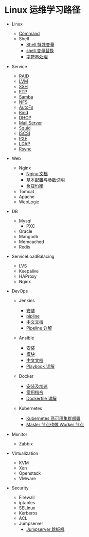 <!--
 * @Author: jangrui
 * @Date: 2019-07-02 21:40:50
 * @LastEditors: jangrui
 * @LastEditTime: 2019-08-22 23:29:35
 * @version: 
 * @Descripttion: Linux 运维学习路径
 -->

# Linux 运维学习路径

<!-- ![Linux](./_media/linux.png "linux.png") -->

- Linux
  - [Command](command/#command)
  - Shell
    - [Shell 特殊变量](shell/Shell特殊变量)
    - [shell 变量替换](shell/shell变量替换)
    - [字符串处理](shell/字符串处理)

- Service
  - [RAID](service/raid)
  - [LVM](service/lvm)
  - [SSH](service/ssh)
  - [FTP](service/ftp)
  - [Samba](service/samba)
  - [NFS](service/nfs)
  - [AutoFs](service/autofs)
  - [Bind](service/bind)
  - [DHCP](service/dhcp)
  - [Mail Server](service/mail)
  - [Squid](service/squid)
  - [ISCSI](service/iscsi)
  - [PXE](service/pxe)
  - [LDAP](service/ldap)
  - [Rsync](service/rsync)
  <!-- - [SSHFS](service/sshfs) -->
  <!-- - [OXFS](service/oxfs) -->

- Web
  - Nginx
    - [Nginx 文档](http://www.nginx.cn/doc)
    - [基本配置与参数说明](nginx/基本配置与参数说明)
    - [负载均衡](nginx/负载均衡)
  - Tomcat
  - Apache
  - WebLogic

- DB
  - Mysql
    - PXC
  - Oracle
  - Mangodb
  - Memcached
  - Redis

- ServiceLoadBalacing
  - LVS
  - Keepalive
  - HAProxy
  - Nginx

- DevOps
  - Jenkins
    - [安装](jenkins/install)
    - [pipline](jenkins/pipline)
    - [中文文档](https://jenkins.io/zh/doc/)
    - [Pipeline 详解](https://jenkins.io/zh/doc/book/pipeline/syntax/)

  - Ansible
    - [安装](ansible/install)
    - [模块](ansible/module)
    - [中文文档](http://www.ansible.com.cn/)
    - [Playbook 详解](http://www.ansible.com.cn/docs/playbooks.html)

  - Docker
    - [安装及加速](docker/docker安装及加速)
    - [常用指令](docker/docker的常用指令)
    - [Dockerfile 详解](docker/dockerfile)

  - Kubernetes
    - [Kubernetes 高可用集群部署](k8s/kubernetes-ha-kubeadm)
    - [Master 节点也做 Worker 节点](k8s/master-worker)

- Monitor
  - Zabbix

- Virtualization
  - KVM
  - Xen
  - Openstack
  - VMware

- Security
  - Firewall
  - iptables
  - SELinux
  - Kerberos
  - ACL
  - Jumpserver
    - [Jumpserver 跳板机](http://docs.jumpserver.org/zh/docs/index.html)
